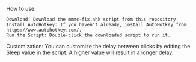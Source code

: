 How to use:

    Download: Download the mmmc-fix.ahk script from this repository.
    Install AutoHotkey: If you haven't already, install AutoHotkey from https://www.autohotkey.com/.
    Run the Script: Double-click the downloaded script to run it.

Customization:
You can customize the delay between clicks by editing the Sleep value in the script. A higher value will result in a longer delay.
